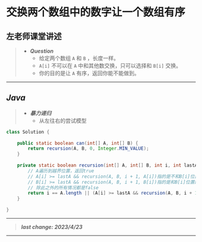 # 交换两个数组中的数字让一个数组有序

## 左老师课堂讲述

> - ***Question***
>   - 给定两个数组 `A` 和 `B` ，长度一样。
>   - `A[i]` 不可以在 `A` 中和其他数交换，只可以选择和 `B[i]` 交换。
>   - 你的目的是让 `A` 有序，返回你能不能做到。

---

## *Java*

> - ***暴力递归***
>   - 从左往右的尝试模型

```java
class Solution {
    
    public static boolean can(int[] A, int[] B) {
        return recursion(A, B, 0, Integer.MIN_VALUE);
    }
    
    private static boolean recursion(int[] A, int[] B, int i, int lastA) {
        // A遍历到越界位置，返回true
        // A[i] >= lastA && recursion(A, B, i + 1, A[i])指的是不和B[i]位置的数字交换，且当前位置升序
        // B[i] >= lastA && recursion(A, B, i + 1, B[i])指的是和B[i]位置的数字交换，且当前位置交换后升序
        // 除此之外的所有情况都是false
        return i == A.length || (A[i] >= lastA && recursion(A, B, i + 1, A[i])) || (B[i] >= lastA && recursion(A, B, i + 1, B[i]));
    }
    
}
```

---

> ***last change: 2023/4/23***

---
